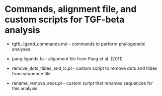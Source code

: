# Commands, alignment file, and custom scripts for TGF-beta analysis

* tgfb_ligand_commands.md - commands to perform phylogenetic analyses

* pang.ligands.fa - alignment file from Pang et al. (2011)

* remove_dots_tildes_and_lc.pl - custom script to remove dots and tildes from sequence file

* rename_remove_seqs.pl - custom script that renames sequences for this analysis
